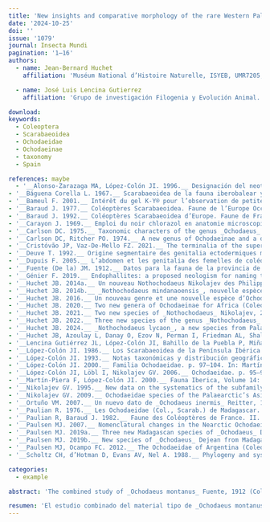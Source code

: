 ```yaml
---
title: 'New insights and comparative morphology of the rare Western Palearctic species _Ochodaeus montanus_ Fuente, 1912, and its closest relative, O. inermis Reitter, 1893 (Coleoptera: Scarabaeoidea: Ochodaeidae)'
date: '2024-10-25'
doi: ''
issue: '1079'
journal: Insecta Mundi
pagination: '1–16'
authors:
  - name: Jean-Bernard Huchet
    affiliation: 'Muséum National d’Histoire Naturelle, ISYEB, UMR7205, MNHN, CNRS, EPHE, UPMC, Paris-Sorbonne, CP50, Entomologie, 45, rue Buffon, F-75005 Paris, France'

  - name: José Luis Lencina Gutierrez
    affiliation: 'Grupo de investigación Filogenia y Evolución Animal. Departamento de Zoología y Antropología Física, Área de Biología Animal, Facultad de Veterinaria, Universidad de Murcia. Campus de Espinardo 30100 Murcia, Spain'

download:
keywords:
  - Coleoptera
  - Scarabaeoidea
  - Ochodaeidae
  - Ochodaeinae
  - taxonomy
  - Spain

references: maybe
  - '__Alonso-Zarazaga MA, López-Colón JI. 1996.__ Designación del neotipo de _Ochodaeus montanus_ Fuente (Coleoptera, Ochodeidae). Graellsia 52: 161.'
- '__Báguena Corella L. 1967.__ Scarabaeoidea de la fauna iberobalear y Pirenaica. Consejo Superior de Investigaciones Cientificas, Instituto Español de Entomologia; Madrid. 576 p.'
- '__Bameul F. 2001.__ Intérêt du gel K-Y® pour l’observation de petites pièces anatomiques d’insectes. Le Coléoptériste 43: 161–162.'
- '__Baraud J. 1977.__ Coléoptères Scarabaeoidea. Faune de l’Europe Occidentale: Belgique, France, Grande-Bretagne, Italie, Péninsule Ibérique. Supplément de la Nouvelle Revue d’Entomologie 7(3): 1–352.'
- '__Baraud J. 1992.__ Coléoptères Scarabaeoidea d’Europe. Faune de France. France et régions limitrophes, 78. Fédération française des Sociétés de Sciences Naturelles, Paris, & Société linnéenne de Lyon, Lyon (édits). 856 pp.'
- '__Carayon J. 1969.__ Emploi du noir chlorazol en anatomie microscopique des insectes. Annales de la Société entomologique de France 5(1): 179–193.'
- '__Carlson DC. 1975.__ Taxonomic characters of the genus _Ochodaeus_ Serville with descriptions of two new species in the _O. pectoralis_ LeConte species complex (Coleoptera: Scarabaeidae). Bulletin of the Southern California Academy of Sciences 74: 49–65.'
- '__Carlson DC, Ritcher PO. 1974.__ A new genus of Ochodaeinae and a description of the larva of _Pseudochodaeus estriatus_ (Schaeffer) (Coleoptera: Scarabaeidae). The Pan-Pacific Entomologist 50: 99–110.'
- '__Cristóvão JP, Vaz-De-Mello FZ. 2021.__ The terminalia of the superfamily Scarabaeoidea (Coleoptera): specific glossary, dissecting methodology, techniques and previously unrecorded sexual dimorphism in some difficult groups. Zoological Journal of the Linnean Society 191(4): 1001–1043.'
- '__Deuve T. 1992.__ Origine segmentaire des genitalia ectodermiques mâles et femelles des insectes. Données nouvelles apportées par un gynandromorphe de coléoptère. Comptes Rendus de l’Académie des Sciences 314: 305–308.'
- '__Dupuis F. 2005.__ L’abdomen et les genitalia des femelles de coléoptères Scarabaeoidea (Insecta, Coleoptera). Zoosystema 27(4): 733–823.'
- '__Fuente (De la) JM. 1912.__ Datos para la fauna de la provincia de Ciudad Real. XXII. Coleópteros. Boletín de la Real Sociedad Española de Historia Natural 12: 358–366.'
- '__Génier F. 2019.__ Endophallites: a proposed neologism for naming the sclerotized elements of the insect endophallus (Arthropoda: Insecta). Annales de la Société entomologique de France 55(6): 482–484.'
- '__Huchet JB. 2014a.__ Un nouveau Nothochodaeus Nikolajev des Philippines (Coleoptera, Scarabaeoidea, Ochodaeidae). Coléoptères 20(6): 38–46.'
- '__Huchet JB. 2014b.__ _Nothochodaeus mindanaoensis_, nouvelle espèce des Philippines (Coleoptera, Scarabaeoidea, Ochodaeidae). Coléoptères 20(8) : 57–64.'
- '__Huchet JB. 2016.__ Un nouveau genre et une nouvelle espèce d’Ochodaeidae pour la faune d’Europe (Coleoptera : Scarabaeoidea). Coléoptères 22(5): 38–53.'
- '__Huchet JB. 2020.__ Two new genera of Ochodaeinae for Africa (Coleoptera: Scarabaeoidea: Ochodaeidae). Annales de la Société entomologique de France (N.S.) 56(5): 361–373.'
- '__Huchet JB. 2021.__ Two new species of _Nothochodaeus_ Nikolajev, 2005 from Palawan Island, Philippines (Coleoptera: Scarabaeoidea: Ochodaeidae). Insecta Mundi 0893: 1–12.'
- '__Huchet JB. 2022.__ Three new species of the genus _Nothochodaeus_ Nikolajev, 2005 from Java, Greater Sunda Islands (Coleoptera: Scarabaeoidea: Ochodaeidae). Faunitaxys 10(61): 1–10.'
- '__Huchet JB. 2024.__ _Nothochodaeus lycaon_, a new species from Palawan island, Philippines (Coleoptera: Scarabaeoidea: Ochodaeidae). Faunitaxys 12(23): 1–4.'
- '__Huchet JB, Azoulay L, Danay O, Ezov N, Perman I, Friedman AL, Shaltiel-Harpaz L. 2022.__ _Ochodaeus berytensis_ Petrovitz (Coleoptera: Ochodaeidae), a new pest of the truffle _Tuber aestivum_ in Upper Galilee, Israel. Journal of Applied Entomology 146 : 911–916.'
- '__Lencina Gutiérrez JL, López-Colón JI, Bahillo de la Puebla P, Miñano J. 2018.__ Nuevas citas de _Ochodaeus_ Dejean, 1821 y _Parochodaeus_ Nikolajev, 1995 en España (Coleoptera : Scarabaeoidea : Ochodaeidae). Boletín de la Sociedad Entomológica Aragonesa 62: 293–297.'
- '__López-Colón JI. 1986.__ Los Scarabaeoidea de la Península Ibérica: I. Familia Ochodaeidae (Coleoptera). Boletín del Grupo Entomológico de Madrid 2: 29–38.'
- '__López-Colón JI. 1993.__ Notas taxonómicas y distribución geográfica de los representantes ibéricos del género _Ochodaeus_ Dejean, 1821 (Coleoptera, Scarabaeoidea, Ochodaeidae). Nouvelle Revue d’Entomologie (N.S.) 10(3): 289–295.'
- '__López-Colón JI. 2000.__ Familia Ochodaeidae. p. 97–104. In: Martín-Piera F., López-Colón J.I. Coleoptera, Scarabaeoidea I. Fauna Ibérica, Vol. 14. . Museo Nacional de Ciencias Naturales, CSIC; Madrid.'
- '__López-Colón JI, Löbl I, Nikolajev GV. 2006.__ Ochodaeidae. p. 95–96. _In_: Löbl I., Smetana A. Catalogue of Palaearctic Coleoptera. Volume 3. Scarabaeoidea – Scirtoidea – Dascilloidea – Buprestoidea – Byrrhoidea. Apollo Books; Stenstrup. 690 p.'
- '__Martín-Piera F, López-Colón JI. 2000.__ Fauna Iberica, Volume 14: Coleoptera, Scarabaeoidea I. Museo Nacional de Ciencias Naturales and Consejo Superior de Investigaciones Cientificas; Madrid. 526 p.'
- '__Nikolajev GV. 1995.__ New data on the systematics of the subfamily Ochodaeinae Coleoptera, Scarabaeidae). Zoologicheskiy Zhurnal 74: 72–82.'
- '__Nikolajev GV. 2009.__ Ochodaeidae species of the Palaearctic’s Asia. Euroasian Entomological Journal 8: 205–211 (in Russian with English abstract).'
- '__Ortuño VM. 2007.__ Un nuevo dato de _Ochodaeus inermis_ Reitter, 1893 (Coleoptera: Scarabaeoidea: Ochodaeidae): estado actual de su conocimiento. Boletín Sociedad Entomológica Aragonesa 41: 377–381.'
- '__Paulian R. 1976.__ Les Ochodaeidae (Col., Scarab.) de Madagascar. Nouvelle Revue d’Entomologie 6(2): 139–152.'
- '__Paulian R, Baraud J. 1982.__ Faune des Coléoptères de France. II. Lucanoidea et Scarabaeoidea. Encyclopédie Entomologique. Editions Lechevalier, Paris 43. 477 p.'
- '__Paulsen MJ. 2007.__ Nomenclatural changes in the Nearctic Ochodaeinae and description of two new genera (Coleoptera: Scarabaeoidea: Ochodaeidae). Insecta Mundi 21: 1–13.'
- '__Paulsen MJ. 2019a.__ Three new Madagascan species of _Ochodaeus_ Dejean (Coleoptera: Scarabaeoidea: Ochodaeidae). Insecta Mundi 0684: 1–14.'
- '__Paulsen MJ. 2019b.__ New species of _Ochodaeus_ Dejean from Madagascar II (Coleoptera: Scarabaeoidea: Ochodaeidae). Insecta Mundi 0706: 1–10.'
- '__Paulsen MJ, Ocampo FC. 2012.__ The Ochodaeidae of Argentina (Coleoptera, Scarabaeoidea). ZooKeys 174: 7–30.'
- '__Scholtz CH, d’Hotman D, Evans AV, Nel A. 1988.__ Phylogeny and systematics of the Ochodaeidae (Insecta: Coleoptera: Scarabaeoidea). Journal of the Entomological Society of South Africa 51: 207–240.'

categories:
  - example

abstract: 'The combined study of _Ochodaeus montanus_ Fuente, 1912 (Coleoptera: Scarabaeoidea: Ochodaeidae) type material and recently collected specimens from the southeastern Iberian Peninsula provided evidence for the description of new specific morphological characters, and to clarify recurring mistakes present in the literature. A comparative study between _O. montanus_ and its closest representative, _O. inermis_ Reitter, 1892, was completed. An updated distribution map of _O. montanus_ as well as a bilingual identification key for the four taxa occurring within the Iberian Peninsula is given.'

resumen: 'El estudio combinado del material tipo de _Ochodaeus montanus_ Fuente, 1912 (Coleoptera: Scarabaeoidea: Ochodaeidae) y de ejemplares recogidos recientemente en el sureste de la Península Ibérica, ha llevado a evidenciar y describir nuevos caracteres morfológicos específicos y a aclarar errores recurrentes presentes en la bibliografía. Se presenta un estudio comparativo entre _O. montanus_ y su representante más cercano, _O. inermis_ Reitter, 1892. Además, se ofrece un mapa de distribución actualizado de _O. montanus_, así como una clave de identificación bilingüe para los cuatro taxones que se encuentran en la Península Ibérica.'
---
```


